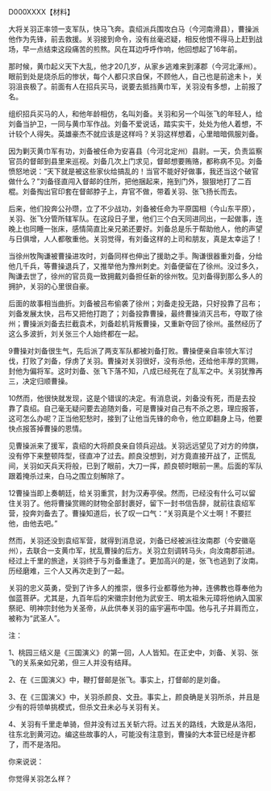 D000XXXX【材料】

大将关羽正率领一支军队，快马飞奔。袁绍派兵围攻白马（今河南滑县），曹操派他作为先锋，前去救援。关羽接到命令，没有丝毫迟疑，相反他恨不得马上赶到战场，早一点结束这段痛苦的煎熬。风在耳边呼呼作响，他回想起了16年前。

那时候，黄巾起义天下大乱，他才20几岁，从家乡逃难来到涿郡（今河北涿州）。眼前到处是烧杀后的惨状，每个人都只求自保，不顾他人，自己也是前途未卜，关羽沮丧极了。前面有人在招兵买马，说要去抵挡黄巾军，关羽没有多想，上前报了名。

组织招兵买马的人，和他年龄相仿，名叫刘备。关羽和另一个叫张飞的年轻人，给刘备当护卫，一同与黄巾军作战。刘备不爱说话，踏实实干，处处为他人着想，不计较个人得失。英雄豪杰不就应该是这样吗？关羽这样想着，心里暗暗佩服刘备。

因为剿灭黄巾军有功，刘备被任命为安喜县（今河北定州）县尉。一天，负责监察官员的督邮到县里来巡视。刘备几次上门求见，督邮想要贿赂，都称病不见。刘备愤怒地说：“天下就是被这些家伙给搞乱的！当官不能好好做事，我还当这个破官做什么？”刘备径直闯入督邮的住所，把他捆起来，拖到门外，狠狠地打了二百棍。刘备掏出官印套在督邮脖子上，弃官不做，带着关羽、张飞扬长而去。

后来，他们投奔公孙瓒，立了不少战功，刘备被任命为平原国相（今山东平原），关羽、张飞分管所辖军队。在这段日子里，他们三个白天同进同出，一起做事，连晚上也同睡一张床，感情简直比亲兄弟还要好。刘备总是乐于帮助他人，他的声望与日俱增，人人都敬重他。关羽觉得，有刘备这样的上司和朋友，真是太幸运了！

当徐州牧陶谦被曹操进攻时，刘备同样也伸出了援助之手。陶谦很器重刘备，分给他几千兵，等曹操退兵了，又推举他为豫州刺史。刘备便留在了徐州。没过多久，陶谦去世了，徐州的官员竟一致拥戴刘备担任新的徐州牧。见刘备得到那么多人的拥护，关羽的心里很自豪。

后面的故事相当曲折。刘备被吕布偷袭了徐州；刘备走投无路，只好投靠了吕布；刘备发展太快，吕布又把他打跑了；刘备投靠曹操，最终曹操消灭吕布，夺取了徐州；曹操派刘备去拦截袁术，刘备趁机背叛曹操，又重新夺回了徐州。虽然经历了这么多波折，刘关张三个人始终都在一起。

9曹操对刘备很生气，先后派了两支军队都被刘备打败。曹操便亲自率领大军讨伐，打败了刘备，俘虏了关羽。曹操对关羽很好，没有杀他，还给他丰厚的赏赐，封他为偏将军。这时刘备、张飞下落不知，八成已经死在了乱军之中。关羽犹豫再三，决定归顺曹操。

10然而，他很快就发现，这是个错误的决定。有消息说，刘备没有死，而是去投靠了袁绍。自己毫无疑问要去追随刘备，可是曹操对自己有不杀之恩，理应报答，这可怎么办呢？正当他犯愁时，接到了让他当先锋的命令，他立即翻身上马，他要快点报答掉曹操的恩情。

见曹操派来了援军，袁绍的大将颜良亲自领兵迎战。关羽远远望见了对方的帅旗，没有停下来整顿阵型，径直冲了过去。颜良没想到，对方竟直接开战了，正慌乱间，关羽如天兵天将般，已到了眼前，大刀一挥，颜良顿时眼前一黑。后面的军队跟着掩杀过来，白马之围立刻解除了。

12曹操当即上奏朝廷，给关羽重赏，封为汉寿亭侯。然而，已经没有什么可以留住关羽了。他将曹操赏赐的财物全部封裹好，留下一封书信告辞，就前往袁绍军营，投奔刘备去了。曹操知道后，长了叹一口气：“关羽真是个义士啊！不要拦他，由他去吧。”

然而，关羽还没到袁绍军营，就得到消息说，刘备已经被派往汝南郡（今安徽亳州），去联合一支黄巾军，扰乱曹操的后方。关羽立刻调转马头，向汝南郡前进。经过上千里的旅途，关羽终于与刘备重逢了。更加高兴的是，张飞也逃到了汝南。历经磨难，三个人又再次走到了一起。

关羽的忠义英勇，受到了许多人的推崇，很多行业都尊他为神，连佛教也尊奉他为伽蓝菩萨。尤其是，九百年后的宋徽宗封他为武安王、明太祖朱元璋将他纳入国家祭祀、明神宗封他为关圣帝，从此供奉关羽的庙宇遍布中国。他与孔子并肩而立，被称为“武圣人”。



注：

1、桃园三结义是《三国演义》的第一回，人人皆知。在正史中，刘备、关羽、张飞的关系亲如兄弟，但三人并没有结拜。

2、在《三国演义》中，鞭打督邮是张飞。事实上，打督邮的是刘备。

3、在《三国演义》中，关羽杀颜良、文丑。事实上，颜良确是关羽所杀，并且是少有的将领单挑模式，但杀文丑未必与关羽有关。

4、关羽有千里走单骑，但并没有过五关斩六将。过五关的路线，大致是从洛阳，往东北到黄河边。编这些故事的人，可能没有注意到，曹操的大本营已经是许都了，而不是洛阳。



你来说说：

你觉得关羽怎么样？




